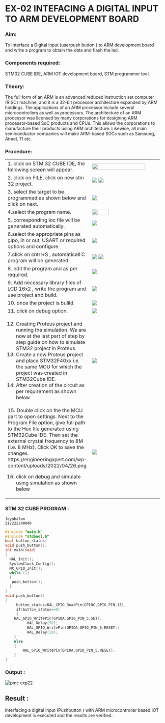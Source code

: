 # EX-02 INTEFACING A DIGITAL INPUT TO ARM DEVELOPMENT BOARD  
### Aim:  
To Interface a Digital Input  (userpush button ) to ARM   development board and write a  program to obtain  the data and flash the led.
### Components required:   
STM32 CUBE IDE, ARM IOT development board,  STM programmer tool.
### Theory: 
The full form of an ARM is an advanced reduced instruction set computer (RISC) machine, and it is a 32-bit processor architecture expanded by ARM holdings. The applications of an ARM processor include several microcontrollers as well as processors. The architecture of an ARM processor was licensed by many corporations for designing ARM processor-based SoC products and CPUs. This allows the corporations to manufacture their products using ARM architecture. Likewise, all main semiconductor companies will make ARM-based SOCs such as Samsung, Atmel, TI etc.
### Procedure:
<table>
  <tr>
    <td width="50%">
      1. click on STM 32 CUBE IDE, the following screen will appear.
    </td>
    <td>
      <img height=7% width=90% src="https://user-images.githubusercontent.com/36288975/226189166-ac10578c-c059-40e7-8b80-9f84f64bf088.png">
    </td>
  </tr>
  <tr>
    <td width="50%">
      2. click on FILE, click on new stm 32 project.
    </td>
    <td width="50%">
  <img src="https://user-images.githubusercontent.com/36288975/226189215-2d13ebfb-507f-44fc-b772-02232e97c0e3.png">
    <img src="https://user-images.githubusercontent.com/36288975/226189230-bf2d90dd-9695-4aaf-b2a6-6d66454e81fc.png">
    </td>
  </tr>
  <tr>
    <td width="50%">
      3. select the target to be programmed  as shown below and click on next.
    </td>
    <td width="50%">
      <img src="https://user-images.githubusercontent.com/36288975/226189280-ed5dcf1d-dd8d-43ae-815d-491085f4863b.png">
    </td>
  </tr>
   <tr>
    <td width="50%">
      4.select the program name.
    </td>
    <td >
      <img height=10% width=50% src="https://user-images.githubusercontent.com/36288975/226189316-09832a30-4d1a-4d4f-b8ad-2dc28f137711.png">
    </td>
  </tr>
     <tr>
    <td width="50%">
      5. corresponding ioc file will be generated automatically.
    </td>
    <td width="50%">
      <img src="https://user-images.githubusercontent.com/36288975/226189378-3abbdee2-0df6-470f-a3cd-79c74e3d3ad8.png">
    </td>
  </tr>
    <tr>
    <td width="50%">
      6.select the appropriate pins as gipo, in or out, USART or required options and configure.
    </td>
    <td width="50%">
      <img src="https://user-images.githubusercontent.com/36288975/226189403-f7179f1a-3eae-4637-826b-ab4ec35ba1e1.png">
    </td>
  </tr>
    <tr>
    <td width="50%">
      7.click on cntrl+S , automaticall C program will be generated.
    </td>
    <td width="50%">
<img src="https://user-images.githubusercontent.com/36288975/226189443-8b43451d-0b14-47e4-a20b-cc09c6ad8458.png">
	    <img src="https://user-images.githubusercontent.com/36288975/226189450-85ffa969-2ffb-4788-81e5-72d60fdda0f1.png">  
    </td>
  </tr>
    <tr>
    <td width="50%">
      8. edit the program and as per required.
    </td>
    <td width="50%">
      <img src="https://user-images.githubusercontent.com/36288975/226189461-a573e62f-a109-4631-a250-a20925758fe0.png">
    </td>
  </tr>
  <tr>
    <td width="50%">
      9. Add necessary library files of LCD 16x2 , write the program and use project and build.
    </td>
    <td width="50%">
      <img src="https://user-images.githubusercontent.com/36288975/226189554-3f7101ac-3f41-48fc-abc7-480bd6218dec.png">
    </td>
  </tr>   
  <tr>
    <td width="50%">
      10. once the project is bulild.
    </td>
    <td width="50%">
      <img src="https://user-images.githubusercontent.com/36288975/226189577-c61cc1eb-3990-4968-8aa6-aefffc766b70.png">
    </td>
  </tr>  
  <tr>
    <td width="50%">
      11. click on debug option.
    </td>
    <td width="50%">
      <img src="https://user-images.githubusercontent.com/36288975/226189625-37daa9a3-62e9-42b5-a5ce-2ac63345905b.png">
    </td>
  </tr>  
  
  <tr>
    <td width="50%">
      
  12.  Creating Proteus project and running the simulation.
  We are now at the last part of step by step guide on how to simulate STM32 project in Proteus.
13. Create a new Proteus project and place STM32F40xx i.e. the same MCU for which the project was created in STM32Cube IDE. 
14. After creation of the circuit as per requirement as shown below
    </td>
    <td width="50%">
      <img src="https://user-images.githubusercontent.com/36288975/233856847-32bea88a-565f-4e01-9c7e-4f7ed546ddf6.png">
    </td>
  </tr>  
  <tr>
    <td width="50%">
      15. Double click on the the MCU part to open settings. Next to the Program File option, give full path to the Hex file generated using STM32Cube IDE. Then set the external crystal frequency to 8M (i.e. 8 MHz). Click OK to save the changes.
https://engineeringxpert.com/wp-content/uploads/2022/04/26.png

16. click on debug and simulate using simulation as shown below 


    </td>
    <td width="50%">
      <img src="https://user-images.githubusercontent.com/36288975/233856904-99eb708a-c907-4595-9025-c9dbd89b8879.png">
    </td>
  </tr>  
  
</table>

### STM 32 CUBE PROGRAM :
```
Jeyabalan
212222240040
```
```C
#include "main.h"
#include "stdbool.h"
bool button_status;
void push_button();
int main(void)
{
  HAL_Init();
  SystemClock_Config();
  MX_GPIO_Init();
  while (1)
  {
   push_button();
  }
}
void push_button()
{
	 button_status=HAL_GPIO_ReadPin(GPIOC,GPIO_PIN_13);
	 if(button_status==0)
	 {
    HAL_GPIO_WritePin(GPIOA,GPIO_PIN_5,SET);
		  HAL_Delay(50);
		  HAL_GPIO_WritePin(GPIOA,GPIO_PIN_5,RESET);
		  HAL_Delay(50);
	}
	else
	{
		HAL_GPIO_WritePin(GPIOA,GPIO_PIN_5,RESET);
	}
}
```

### Output  :
![pmc exp22](https://github.com/jeyaqbalan7/EXPERIMENT--02-INTEFACING-A-DIGITAL-INPUT-TO-ARM-DEVELOPMENT-BOARD/assets/119393851/a2dc15cf-b5a9-40fb-aaae-99b179a838ea)


## Result :
Interfacing a digital Input (Pushbutton ) with ARM microcontroller based IOT development is executed and the results are verified.
